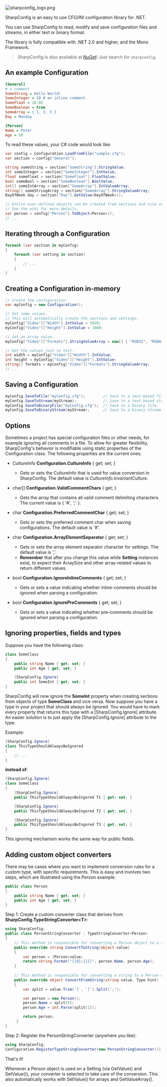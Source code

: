 ![sharpconfig_logo.png](SharpConfigLogo.png)

SharpConfig is an easy to use CFG/INI configuration library for .NET.

You can use SharpConfig to read, modify and save configuration files and streams, in either text or binary format.

The library is fully compatible with .NET 2.0 and higher, and the Mono Framework.

> SharpConfig is also available at [NuGet](https://www.nuget.org/packages/sharpconfig/)! Just search for `sharpconfig`. 


An example Configuration
---

```ini
[General]
# a comment
SomeString = Hello World!
SomeInteger = 10 # an inline comment
SomeFloat = 20.05
SomeBoolean = true
SomeArray = { 1, 2, 3 }
Day = Monday

[Person]
Name = Peter
Age = 50
```

To read these values, your C# code would look like:
```csharp
var config = Configuration.LoadFromFile("sample.cfg");
var section = config["General"];

string someString = section["SomeString"].StringValue;
int someInteger = section["SomeInteger"].IntValue;
float someFloat = section["SomeFloat"].FloatValue;
bool someBool = section["SomeBoolean"].BoolValue;
int[] someIntArray = section["SomeArray"].IntValueArray;
string[] someStringArray = section["SomeArray"].StringValueArray;
DayOfWeek day = section["Day"].GetValue<DayOfWeek>();

// Entire user-defined objects can be created from sections and vice versa.
// See the wiki for more details.
var person = config["Person"].ToObject<Person>();
// ...
```

Iterating through a Configuration
---

```csharp
foreach (var section in myConfig)
{
    foreach (var setting in section)
    {
        // ...
    }
}
```

Creating a Configuration in-memory
---

```csharp
// Create the configuration.
var myConfig = new Configuration();

// Set some values.
// This will automatically create the sections and settings.
myConfig["Video"]["Width"].IntValue = 1920;
myConfig["Video"]["Height"].IntValue = 1080;

// Set an array value.
myConfig["Video"]["Formats"].StringValueArray = new[] { "RGB32", "RGBA32" };

// Get the values just to test.
int width = myConfig["Video"]["Width"].IntValue;
int height = myConfig["Video"]["Height"].IntValue;
string[] formats = myConfig["Video"]["Formats"].StringValueArray;
// ...
```

Saving a Configuration
---

```csharp
myConfig.SaveToFile("myConfig.cfg");        // Save to a text-based file.
myConfig.SaveToStream(myStream);            // Save to a text-based stream.
myConfig.SaveToBinaryFile("myConfig.cfg");  // Save to a binary file.
myConfig.SaveToBinaryStream(myStream);      // Save to a binary stream.
```

Options
---

Sometimes a project has special configuration files or other needs, for example ignoring all comments in a file.
To allow for greater flexibility, SharpConfig's behavior is modifiable using static properties of the Configuration class.
The following properties are the current ones:

* CultureInfo **Configuration.CultureInfo** { get; set; }
  * Gets or sets the CultureInfo that is used for value conversion in SharpConfig. The default value is _CultureInfo.InvariantCulture_.
  
* char[] **Configuration.ValidCommentChars** { get; }
  * Gets the array that contains all valid comment delimiting characters. The current value is { '#', ';' }.

* char **Configuration.PreferredCommentChar** { get; set; }
  * Gets or sets the preferred comment char when saving configurations. The default value is '#'.
  
* char **Configuration.ArrayElementSeparator** { get; set; }
  * Gets or sets the array element separator character for settings. The default value is ','.
  * **Remember** that after you change this value while **Setting** instances exist, to expect their ArraySize and other array-related values to return different values.
  
* bool **Configuration.IgnoreInlineComments** { get; set; }
  * Gets or sets a value indicating whether inline-comments should be ignored when parsing a configuration.
  
* bool **Configuration.IgnorePreComments** { get; set; }
  * Gets or sets a value indicating whether pre-comments should be ignored when parsing a configuration.

Ignoring properties, fields and types
---

Suppose you have the following class:
```csharp
class SomeClass
{
    public string Name { get; set; }
    public int Age { get; set; }

    [SharpConfig.Ignore]
    public int SomeInt { get; set; }
}
```

SharpConfig will now ignore the **SomeInt** property when creating sections from objects of type **SomeClass** and vice versa.
Now suppose you have a type in your project that should always be ignored.
You would have to mark every property that returns this type with a [SharpConfig.Ignore] attribute.
An easier solution is to just apply the [SharpConfig.Ignore] attribute to the type.

Example:
```csharp
[SharpConfig.Ignore]
class ThisTypeShouldAlwaysBeIgnored
{
    // ...
}
```
**instead of**:
```csharp
[SharpConfig.Ignore]
class SomeClass
{
    [SharpConfig.Ignore]
    public ThisTypeShouldAlwaysBeIngored T1 { get; set; }

    [SharpConfig.Ignore]
    public ThisTypeShouldAlwaysBeIngored T2 { get; set; }

    [SharpConfig.Ignore]
    public ThisTypeShouldAlwaysBeIngored T3 { get; set; }
}
```

This ignoring mechanism works the same way for public fields.


Adding custom object converters
---

There may be cases where you want to implement conversion rules for a custom type, with specific requirements.
This is easy and involves two steps, which are illustrated using the Person example:

```csharp
public class Person
{
    public string Name { get; set; }
    public int Age { get; set; }
}
```

Step 1: Create a custom converter class that derives from **SharpConfig.TypeStringConverter\<T\>**:

```csharp
using SharpConfig;
public class PersonStringConverter : TypeStringConverter<Person>
{
    // This method is responsible for converting a Person object to a string.
    public override string ConvertToString(object value)
    {
        var person = (Person)value;
        return string.Format("[{0};{1}]", person.Name, person.Age);
    }
    
    // This method is responsible for converting a string to a Person object.
    public override object ConvertFromString(string value, Type hint)
    {
        var split = value.Trim('[', ']').Split(';');

        var person = new Person();
        person.Name = split[0];
        person.Age = int.Parse(split[1]);

        return person;
     }
}
```

Step 2: Register the PersonStringConverter (anywhere you like):

```csharp
using SharpConfig;
Configuration.RegisterTypeStringConverter(new PersonStringConverter());
```

That's it!

Whenever a Person object is used on a Setting (via GetValue() and SetValue()), your converter is
selected to take care of the conversion.
This also automatically works with SetValue() for arrays and GetValueArray().

